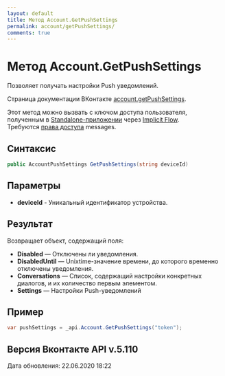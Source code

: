 ```yaml
---
layout: default
title: Метод Account.GetPushSettings
permalink: account/getPushSettings/
comments: true
---
```

# Метод Account.GetPushSettings
Позволяет получать настройки Push уведомлений.

Страница документации ВКонтакте [account.getPushSettings](https://vk.com/dev/account.getPushSettings).

Этот метод можно вызвать с ключом доступа пользователя, полученным в [Standalone-приложении](https://vk.com/dev/standalone) через [Implicit Flow](https://vk.com/dev/implicit_flow_user).  
Требуются [права доступа](https://vk.com/dev/permissions) messages.

## Синтаксис
``` csharp
public AccountPushSettings GetPushSettings(string deviceId)
```

## Параметры
+ **deviceId** - Уникальный идентификатор устройства. 

## Результат
Возвращает объект, содержащий поля: 

+ **Disabled** — Отключены ли уведомления. 
+ **DisabledUntil** — Unixtime-значение времени, до которого временно отключены уведомления. 
+ **Conversations** — Список, содержащий настройки конкретных диалогов, и их количество первым элементом. 
+ **Settings** — Настройки Push-уведомлений

## Пример
``` csharp
var pushSettings = _api.Account.GetPushSettings("token");
```

## Версия Вконтакте API v.5.110
Дата обновления: 22.06.2020 18:22
